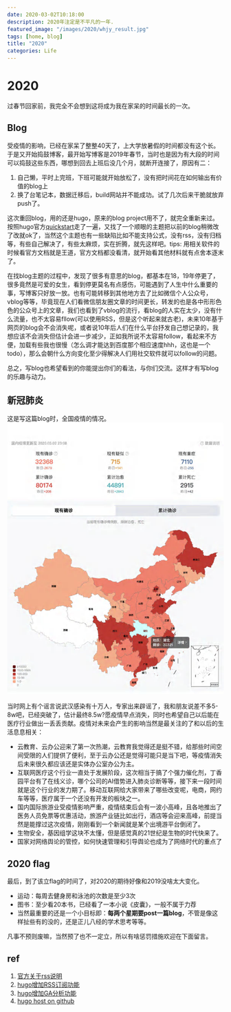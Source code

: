 ```yaml
---
date: 2020-03-02T10:18:00
description: 2020年注定是不平凡的一年.
featured_image: "/images/2020/whjy_result.jpg"
tags: [home, blog]
title: "2020"
categories: Life
--- 
```


# 2020
过春节回家前，我完全不会想到这将成为我在家呆的时间最长的一次。

## Blog
受疫情的影响，已经在家呆了整整40天了，上大学放暑假的时间都没有这个长。于是又开始捣鼓博客，最开始写博客是2019年春节，当时也是因为有大段的时间可以捣鼓这些东西，哪想到回去上班后没几个月，就断开连接了，原因有二：
1. 自己懒，平时上完班，下班可能就开始放松了，没有把时间花在如何输出有价值的blog上 
2. 换了台笔记本，数据迁移后，build网站并不能成功。试了几次后来干脆就放弃push了。

这次重回blog，用的还是hugo，原来的blog project用不了，就完全重新来过。按照hugo官方[quickstart](https://gohugo.io/getting-started/quick-start/)走了一遍，又找了一个顺眼的主题把以前的blog稍微改了改就ok了，当然这个主题也有一些缺陷比如不能支持公式，没有rss，没有归档等，有些自己解决了，有些太麻烦，实在折腾，就先这样吧。tips: 用相关软件的时候看官方文档就是王道，官方文档都没看清，就开始看其他材料就有点舍本逐末了。

在找blog主题的过程中，发现了很多有意思的blog，都基本在18，19年停更了，很多竟然是可爱的女生，看到停更莫名有点感伤，可能遇到了人生中什么重要的事，写博客只好放一放。也有可能转移到其他地方去了比如微信个人公众号，vblog等等，毕竟现在人们看微信朋友圈文章的时间更长，转发的也是各中形形色色的公众号上的文章，我们也看到了vblog的流行，看blog的人实在太少，没有什么流量，也不太容易fllow(可以使用RSS，但是这个听起来就古老)，未来10年基于网页的blog会不会消失呢，或者说10年后人们在什么平台抒发自己想记录的，我想应该不会消失但估计会进一步减少，正如我所说不太容易follow，看起来不方便，加载有些我也很慢（怎么调才能达到百度那个相应速度hhh，这也是一个todo），那么会朝什么方向变化至少得解决人们用社交软件就可以follow的问题。

总之，写blog也希望看到的你能提出你们的看法，与你们交流。这样才有写blog的乐趣与动力。

## 新冠肺炎
这是写这篇blog时，全国疫情的情况。
![whyq](/images/2020/ssrs_result.jpg)

当时网上有个谣言说武汉感染有十万人，专家出来辟谣了，我和朋友说差不多5-8w吧，已经突破了，估计最终8.5w?愿疫情早点消失，同时也希望自己以后能在医疗行业做出一丢丢贡献。疫情对未来会产生的影响当然是最关注的了和以后的生活息息相关：
* 云教育、云办公迎来了第一次热潮，云教育我觉得还是挺不错，给那些时间空间受限的人们提供了便利，至于云办公还是觉得可能只是当下吧，等疫情消失后未来很久都应该还是实体办公室办公为主。
* 互联网医疗这个行业一直处于发展阶段，这次相当于搞了个强力催化剂，丁香园平台有了在线义诊，哪个公司的AI借势进入肺炎诊断等等，接下来一段时间就是这个行业的发力期了。移动互联网给大家带来了哪些改变呢，电商，网约车等等，医疗属于一个还没有开发的板块之一。
* 国内国际旅游业受疫情影响严重，疫情结束后会有一波小高峰，且各地推出了医务人员免票等优惠活动，旅游产业链比如出行，酒店等会迎来高峰，前提当然是能撑过这次疫情，刚刚看到一个新闻就是某个出境游平台倒闭了。
* 生物安全，基因组学这块不太懂，但是感觉真的21世纪是生物的时代快来了。
* 国家对网络舆论的管控，如何快速管理和引导舆论也成为了网络时代的重点了

## 2020 flag
最后，到了该立flag的时间了，对2020的期待好像和2019没啥太大变化。
* 运动：每周去健身房和泳池的次数是至少3次
* 图书：至少看20本书，已经看了一本小说《皮囊》，一般不属于力荐
* 当然最重要的还是一个小目标即：**每两个星期要post一篇blog**，不管是像这样扯些有的没的，还是正儿八经的学术思考等等。

凡事不预则废嘛，当然预了也不一定立，所以有啥惩罚措施欢迎在下面留言。

## ref
1. [官方关于rss说明](https://gohugo.io/templates/rss/)
2. [hugo增加RSS订阅功能](https://www.dazhuanlan.com/2019/12/18/5df9dccd771b1/)
3. [hugo增加GA分析功能](https://www.dazhuanlan.com/2019/12/23/5e0065418598b/)
4. [hugo host on github](https://gohugo.io/hosting-and-deployment/hosting-on-github/)